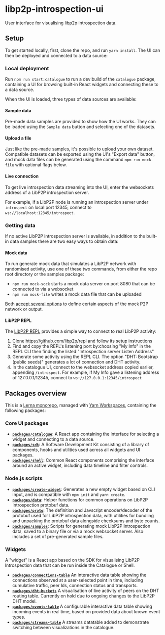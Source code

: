 # libp2p-introspection-ui

User interface for visualising libp2p introspection data.

## Setup

To get started locally, first, clone the repo, and run `yarn install`. The UI can then be deployed and connected to a data source:

### Local deployment

Run `npm run start:catalogue` to run a dev build of the `catalogue` package, containing a UI for browsing built-in React widgets and connecting these to a data source.

When the UI is loaded, three types of data sources are available:

#### Sample data

Pre-made data samples are provided to show how the UI works. They can be loaded using the `Sample data` button and selecting one of the datasets.

#### Upload a file

Just like the pre-made samples, it's possible to upload your own dataset. Compatible datasets can be exported using the UI's "Export data" button, and mock data files can be generated using the command `npm run mock-file` with optional flags below.

#### Live connection

To get live introspection data streaming into the UI, enter the websockets address of a LibP2P introspection server.

For example, if a LibP2P node is running an introspection server under `introspect` on local port 12345, connect to `ws://localhost:12345/introspect`.

### Getting data

If no active LibP2P introspection server is available, in addition to the built-in data samples there are two easy ways to obtain data:

#### Mock data

To run generate mock data that simulates a LibP2P network with randomised activity, use one of these two commands, from either the repo root directory or the samples package: 

- `npm run mock-sock` starts a mock data server on port 8080 that can be connected to via a websocket 
- `npm run mock-file` writes a mock data file that can be uploaded

Both [accept several options](packages/samples/readme.md) to define certain aspects of the mock P2P network or output.

#### LibP2P REPL

The [LibP2P REPL](https://github.com/libp2p/repl) provides a simple way to connect to real LibP2P activity:

 1. Clone https://github.com/libp2p/repl and follow its setup instructions
 2. Find and copy the REPL's listening port by:choosing "My Info" in the REPL CLI then finding the listed "Introspection server Listen Address"
 3. Generate some activity using the REPL CLI. The option "DHT: Bootstrap (public seeds)" generates a lot of connection and DHT activity.
 4. In the catalogue UI, connect to the websocket address copied earlier, appending `/introspect`. For example, if My Info gave a listening address of 127.0.0.1/12345, connect to `ws://127.0.0.1:12345/introspect`

## Packages overview

This is a [Lerna monorepo](https://github.com/lerna/lerna), managed with [Yarn Workspaces](https://yarnpkg.com/lang/en/docs/workspaces/), containing the following packages:

### Core UI packages

- [**`packages/catalogue`**](packages/catalogue): A React app containing the interface for selecting a widget and connecting to a data source.
- [**`packages/sdk`**](packages/sdk): A Software Development Kit consisting of a library of components, hooks and utilities used across all widgets and UI packages.
- [**`packages/shell`**](packages/shell): Common React components comprising the interface around an active widget, including data timeline and filter controls.

### Node.js scripts

- [**`packages/create-widget`**](packages/create-widget): Generates a new empty widget based on CLI input, and is compatible with `npm init` and `yarn create`. 
- [**`packages/data`**](packages/data): Helper functions for common operations on LibP2P Introspection protobuf data. 
- [**`packages/proto`**](packages/proto): The definition and Javscript encoder/decoder of the protobuf used for LibP2P introspection data, with utilities for bundling and unpacking the protobuf data alongside checksums and byte counts. 
- [**`packages/samples`**](packages/samples): Scripts for generating mock LibP2P Introspection data, saved to a binary file or via a mock websocket server. Also includes a set of pre-generated sample files. 

### Widgets

A "widget" is a React app based on the SDK for visualising LibP2P Introspection data that can be run inside the Catalogue or Shell.

- [**`packages/connections-table`**](packages/connections-table) An interactive data table showing the connections observed at a user-selected point in time, including cumulative traffic, peer Ids, connection status and transports.
- [**`packages/dht-buckets`**](packages/events-table) A visualisation of live activity of peers on the DHT routing table. Currently on hold due to ongoing changes to the LibP2P DHT model.
- [**`packages/events-table`**](packages/events-table) A configurable interactive data table showing incoming events in real time, based on provided data about known event types.
- [**`packages/streams-table`**](packages/streams-table) A streams datatable added to demonstrate switching between visualizations in the catalogue.
